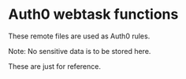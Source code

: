 # Auth0 webtask functions

These remote files are used as Auth0 rules.

Note: No sensitive data is to be stored here.

These are just for reference.

